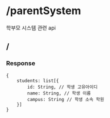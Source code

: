 # /parentSystem
학부모 시스템 관련 api

## /
### Response
```
{
    students: list[{
        id: String, // 학생 고유아이디
        name: String, // 학생 이름
        campus: String // 학생 소속 학원
    }]
}
```

